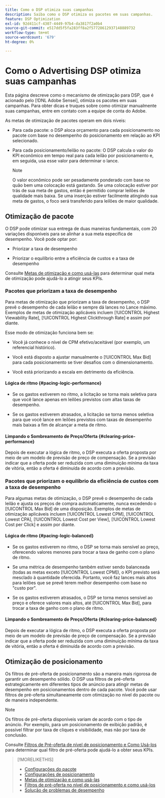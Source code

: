 ```yaml
---
title: Como o DSP otimiza suas campanhas
description: Saiba como o DSP otimiza os pacotes em suas campanhas.
feature: DSP Optimization
exl-id: 92d411cf-4307-4449-97b4-da3817f2a0b4
source-git-commit: e517dd5f5fa283ff8a2f57728612937148889732
workflow-type: tm+mt
source-wordcount: '679'
ht-degree: 0%

---
```


# Como o Advertising DSP otimiza suas campanhas

Esta página descreve como o mecanismo de otimização para DSP, que é acionado pelo [!DNL Adobe Sensei], otimiza os pacotes em suas campanhas. Para obter dicas e truques sobre como otimizar manualmente suas campanhas, entre em contato com a equipe de conta do Adobe. <!-- add link to trading playbook if we add it to help -->

As metas de otimização de pacotes operam em dois níveis:

* Para cada pacote: o DSP aloca orçamento para cada posicionamento no pacote com base no desempenho do posicionamento em relação ao KPI selecionado.

* Para cada posicionamento/leilão no pacote: O DSP calcula o valor do KPI econômico em tempo real para cada leilão por posicionamento e, em seguida, usa esse valor para determinar o lance.

  >[!NOTE]
  >
  >O valor econômico pode ser pesadamente ponderado com base no quão bem uma colocação está gastando. Se uma colocação estiver por trás de sua meta de gastos, então é permitido comprar leilões de qualidade mais baixa. Se uma inserção estiver facilmente atingindo sua meta de gastos, o foco será transferido para leilões de maior qualidade.

## Otimização de pacote

O DSP pode otimizar sua entrega de duas maneiras fundamentais, com 20 variações disponíveis para se alinhar a sua meta específica de desempenho. Você pode optar por:

* Priorizar a taxa de desempenho

* Priorizar o equilíbrio entre a eficiência de custos e a taxa de desempenho

Consulte [Metas de otimização e como usá-las](optimization-goals.md) para determinar qual meta de otimização pode ajudá-lo a atingir seus KPIs.

### Pacotes que priorizam a taxa de desempenho

Para metas de otimização que priorizam a taxa de desempenho, o DSP prevê o desempenho de cada leilão e sempre dá lances no Lance máximo. Exemplos de metas de otimização aplicáveis incluem [!UICONTROL Highest Viewability Rate], [!UICONTROL Highest Clickthrough Rate] e assim por diante.

Esse modo de otimização funciona bem se:

* Você já conhece o nível de CPM efetivo/aceitável (por exemplo, um referencial histórico).

* Você está disposto a ajustar manualmente o [!UICONTROL Max Bid] para cada posicionamento se tiver desafios com o dimensionamento.

* Você está priorizando a escala em detrimento da eficiência.

#### Lógica de ritmo {#pacing-logic-performance}

* Se os gastos estiverem no ritmo, a licitação se torna mais seletiva para que você lance apenas em leilões previstos com altas taxas de desempenho.

* Se os gastos estiverem atrasados, a licitação se torna menos seletiva para que você lance em leilões previstos com taxas de desempenho mais baixas a fim de alcançar a meta de ritmo.

#### Limpando o Sombreamento de Preço/Oferta {#clearing-price-performance}

Depois de executar a lógica de ritmo, o DSP executa a oferta proposta por meio de um modelo de previsão de preço de compensação. Se a previsão indicar que a oferta pode ser reduzida com uma diminuição mínima da taxa de vitória, então a oferta é diminuída de acordo com a previsão.

### Pacotes que priorizam o equilíbrio da eficiência de custos com a taxa de desempenho

Para algumas metas de otimização, o DSP prevê o desempenho de cada leilão e ajusta os preços de compra automaticamente, nunca excedendo o [!UICONTROL Max Bid] de uma disposição. Exemplos de metas de otimização aplicáveis incluem [!UICONTROL Lowest CPM], [!UICONTROL Lowest CPA], [!UICONTROL Lowest Cost per View], [!UICONTROL Lowest Cost per Click] e assim por diante.

#### Lógica de ritmo {#pacing-logic-balanced}

* Se os gastos estiverem no ritmo, o DSP se torna mais sensível ao preço, oferecendo valores menores para trocar a taxa de ganho com o plano de ritmo.

* Se uma métrica de desempenho também estiver sendo balanceada (todas as metas exceto [!UICONTROL Lowest CPM]), o KPI previsto será mesclado à quantidade oferecida. Portanto, você faz lances mais altos para leilões que se prevê terem melhor desempenho com base no &quot;custo por&quot;.

* Se os gastos estiverem atrasados, o DSP se torna menos sensível ao preço e oferece valores mais altos, até [!UICONTROL Max Bid], para trocar a taxa de ganho com o plano de ritmo.

#### Limpando o Sombreamento de Preço/Oferta {#clearing-price-balanced}

Depois de executar a lógica de ritmo, o DSP executa a oferta proposta por meio de um modelo de previsão de preço de compensação. Se a previsão indicar que a oferta pode ser reduzida com uma diminuição mínima da taxa de vitória, então a oferta é diminuída de acordo com a previsão.

## Otimização de posicionamento

Os filtros de pré-oferta de posicionamento são a maneira mais rigorosa de garantir um desempenho sólido. O DSP usa filtros de pré-oferta estrategicamente em diferentes tipos de anúncio para atingir metas de desempenho em posicionamentos dentro de cada pacote. Você pode usar filtros de pré-oferta simultaneamente com otimização no nível do pacote ou de maneira independente.

>[!NOTE]
>
>Os filtros de pré-oferta disponíveis variam de acordo com o tipo de anúncio. Por exemplo, para um posicionamento de exibição padrão, é possível filtrar por taxa de cliques e visibilidade, mas não por taxa de conclusão.

Consulte [Filtros de Pré-oferta de nível de posicionamento e Como Usá-los](optimization-pre-bid-filters.md) para determinar qual filtro de pré-oferta pode ajudá-lo a obter seus KPIs.

>[!MORELIKETHIS]
>
>* [Configurações do pacote](/help/dsp/campaign-management/packages/package-settings.md)
>* [Configurações de posicionamento](/help/dsp/campaign-management/placements/placement-settings.md)
>* [Metas de otimização e como usá-las](optimization-goals.md)
>* [Filtros de pré-oferta no nível de posicionamento e como usá-los](optimization-pre-bid-filters.md)
>* [Solução de problemas de desempenho](/help/dsp/optimization/troubleshooting-performance.md)
